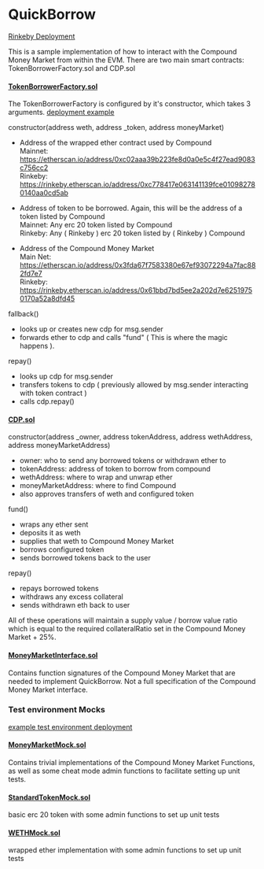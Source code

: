 # QuickBorrow

[Rinkeby Deployment](https://rinkeby.etherscan.io/address/0xac4871e9dd3bd267ef28e54c36e379bc86393f60)

This is a sample implementation of how to interact with the Compound Money Market from within the EVM.
There are two main smart contracts: TokenBorrowerFactory.sol and CDP.sol

#### [TokenBorrowerFactory.sol](contracts/TokenBorrowerFactory.sol)
The TokenBorrowerFactory is configured by it's constructor, which takes 3 arguments. [deployment example]( migrations/3_bat_borrow_factory.js)

constructor(address weth, address _token, address moneyMarket)
- Address of the wrapped ether contract used by Compound\
    Mainnet: https://etherscan.io/address/0xc02aaa39b223fe8d0a0e5c4f27ead9083c756cc2   
    Rinkeby: https://rinkeby.etherscan.io/address/0xc778417e063141139fce010982780140aa0cd5ab

- Address of token to be borrowed. Again, this will be the address of a token listed by Compound\
    Mainnet: Any erc 20 token listed by Compound  
    Rinkeby: Any ( Rinkeby ) erc 20 token listed by ( Rinkeby ) Compound  

- Address of the Compound Money Market\
    Main Net: https://etherscan.io/address/0x3fda67f7583380e67ef93072294a7fac882fd7e7  
    Rinkeby: https://rinkeby.etherscan.io/address/0x61bbd7bd5ee2a202d7e62519750170a52a8dfd45

fallback()
- looks up or creates new cdp for msg.sender
- forwards ether to cdp and calls "fund" ( This is where the magic happens ).

repay()
- looks up cdp for msg.sender
- transfers tokens to cdp ( previously allowed by msg.sender interacting with token contract )
- calls cdp.repay()

     
#### [CDP.sol](contracts/CDP.sol)
constructor(address _owner, address tokenAddress, address wethAddress, address moneyMarketAddress)
 - owner: who to send any borrowed tokens or withdrawn ether to
 - tokenAddress: address of token to borrow from compound
 - wethAddress: where to wrap and unwrap ether
 - moneyMarketAddress: where to find Compound
 - also approves transfers of weth and configured token

fund()
- wraps any ether sent
- deposits it as weth
- supplies that weth to Compound Money Market
- borrows configured token
- sends borrowed tokens back to the user

repay()
- repays borrowed tokens
- withdraws any excess collateral
- sends withdrawn eth back to user

All of these operations will maintain a supply value / borrow value ratio which is equal to the required collateralRatio set in the Compound Money Market + 25%.

#### [MoneyMarketInterface.sol](contracts/MoneyMarketInterface.sol)
Contains function signatures of the Compound Money Market that are needed to implement QuickBorrow. 
Not a full specification of the Compound Money Market interface.
         
### Test environment Mocks
[example test environment deployment](migrations/2_test_mocks.js)
#### [MoneyMarketMock.sol](test/Mocks/MoneyMarketMock.sol)
Contains trivial implementations of the Compound Money Market Functions, as well as some cheat mode admin functions to 
facilitate setting up unit tests.
#### [StandardTokenMock.sol](test/Mocks/StandardTokenMock.sol)
basic erc 20 token with some admin functions to set up unit tests
#### [WETHMock.sol](test/Mocks/WETHMock.sol)
wrapped ether implementation with some admin functions to set up unit tests
